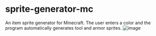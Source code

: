 # sprite-generator-mc
An item sprite generator for Minecraft. The user enters a color and the program automatically generates tool and armor sprites.
![image](https://github.com/amir16yp/sprite-generator-mc/assets/96111605/279f164a-e41a-4bde-8394-39085422343d)
